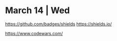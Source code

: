 
# March 14 | Wed

https://github.com/badges/shields
https://shields.io/

https://www.codewars.com/

